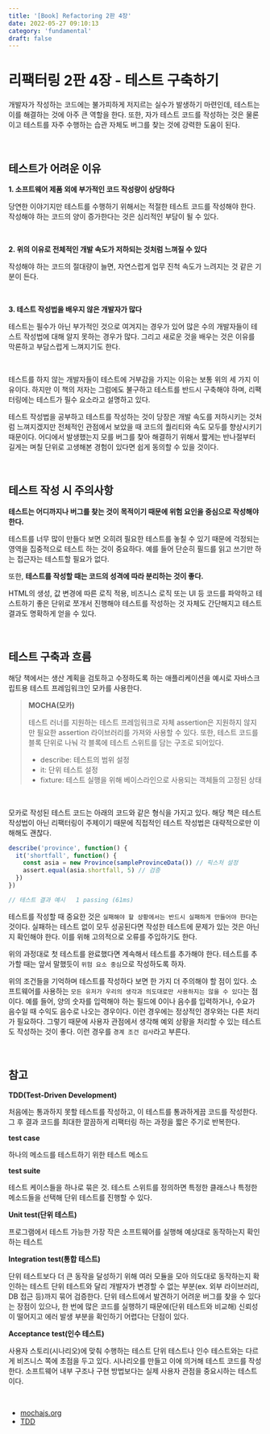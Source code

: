 ```yaml
---
title: '[Book] Refactoring 2판 4장'
date: 2022-05-27 09:10:13
category: 'fundamental'
draft: false
---
```


# 리팩터링 2판 4장 - 테스트 구축하기

개발자가 작성하는 코드에는 불가피하게 저지르는 실수가 발생하기 마련인데, 테스트는 이를 해결하는 것에 아주 큰 역할을 한다. 또한, 자가 테스트 코드를 작성하는 것은 물론이고 테스트를 자주 수행하는 습관 자체도 버그를 찾는 것에 강력한 도움이 된다.

<br/>

## 테스트가 어려운 이유

**1. 소프트웨어 제품 외에 부가적인 코드 작성량이 상당하다**

당연한 이야기지만 테스트를 수행하기 위해서는 적절한 테스트 코드를 작성해야 한다. 작성해야 하는 코드의 양이 증가한다는 것은 심리적인 부담이 될 수 있다.

<br/>

**2. 위의 이유로 전체적인 개발 속도가 저하되는 것처럼 느껴질 수 있다**

작성해야 하는 코드의 절대량이 늘면, 자연스럽게 업무 진척 속도가 느려지는 것 같은 기분이 든다.

<br/>

**3. 테스트 작성법을 배우지 않은 개발자가 많다**

테스트는 필수가 아닌 부가적인 것으로 여겨지는 경우가 있어 많은 수의 개발자들이 테스트 작성법에 대해 알지 못하는 경우가 많다. 그리고 새로운 것을 배우는 것은 이유를 막론하고 부담스럽게 느껴지기도 한다.

<br/>

테스트를 하지 않는 개발자들이 테스트에 거부감을 가지는 이유는 보통 위의 세 가지 이유이다. 하지만 이 책의 저자는 그럼에도 불구하고 테스트를 반드시 구축해야 하며, 리팩터링에는 테스트가 필수 요소라고 설명하고 있다.

테스트 작성법을 공부하고 테스트를 작성하는 것이 당장은 개발 속도를 저하시키는 것처럼 느껴지겠지만 전체적인 관점에서 보았을 때 코드의 퀄리티와 속도 모두를 향상시키기 때문이다. 어디에서 발생했는지 모를 버그를 찾아 해결하기 위해서 짧게는 반나절부터 길게는 며칠 단위로 고생해본 경험이 있다면 쉽게 동의할 수 있을 것이다.

<br/>

## 테스트 작성 시 주의사항

**테스트는 어디까지나 버그를 찾는 것이 목적이기 때문에 위험 요인을 중심으로 작성해야 한다.**

테스트를 너무 많이 만들다 보면 오히려 필요한 테스트를 놓칠 수 있기 때문에 걱정되는 영역을 집중적으로 테스트 하는 것이 중요하다. 예를 들어 단순히 필드를 읽고 쓰기만 하는 접근자는 테스트할 필요가 없다.

또한, **테스트를 작성할 때는 코드의 성격에 따라 분리하는 것이 좋다.**

HTML의 생성, 값 변경에 따른 로직 적용, 비즈니스 로직 또는 UI 등 코드를 파악하고 테스트하기 좋은 단위로 쪼개서 진행해야 테스트를 작성하는 것 자체도 간단해지고 테스트 결과도 명확하게 얻을 수 있다.

<br/>

## 테스트 구축과 흐름

해당 책에서는 생산 계획을 검토하고 수정하도록 하는 애플리케이션을 예시로 자바스크립트용 테스트 프레임워크인 모카를 사용한다.

> **MOCHA(모카)**
>
> 테스트 러너를 지원하는 테스트 프레임워크로 자체 assertion은 지원하지 않지만 필요한 assertion 라이브러리를 가져와 사용할 수 있다. 또한, 테스트 코드를 블록 단위로 나눠 각 블록에 테스트 스위트를 담는 구조로 되어있다.
>
> - describe: 테스트의 범위 설정
> - it: 단위 테스트 설정
> - fixture: 테스트 실행을 위해 베이스라인으로 사용되는 객체들의 고정된 상태

<br/>

모카로 작성된 테스트 코드는 아래의 코드와 같은 형식을 가지고 있다. 해당 책은 테스트 작성법이 아닌 리팩터링이 주제이기 때문에 직접적인 테스트 작성법은 대략적으로만 이해해도 괜찮다.

```javascript
describe('province', function() {
  it('shortfall', function() {
    const asia = new Province(sampleProvinceData()) // 픽스처 설정
    assert.equal(asia.shortfall, 5) // 검증
  })
})

// 테스트 결과 예시   1 passing (61ms)
```

테스트를 작성할 때 중요한 것은 `실패해야 할 상황에서는 반드시 실패하게 만들어야 한다`는 것이다. 실패하는 테스트 없이 모두 성공된다면 작성한 테스트에 문제가 있는 것은 아닌지 확인해야 한다. 이를 위해 고의적으로 오류를 주입하기도 한다.

위의 과정대로 첫 테스트를 완료했다면 계속해서 테스트를 추가해야 한다. 테스트를 추가할 때는 앞서 말했듯이 `위험 요소 중심`으로 작성하도록 하자.

위의 조건들을 기억하며 테스트를 작성하다 보면 한 가지 더 주의해야 할 점이 있다. 소프트웨어를 사용하는 `모든 유저가 우리의 생각과 의도대로만 사용하지는 않을 수 있다`는 점이다. 예를 들어, 양의 숫자를 입력해야 하는 필드에 0이나 음수를 입력하거나, 수요가 음수일 때 수익도 음수로 나오는 경우이다. 이런 경우에는 정상적인 경우와는 다른 처리가 필요하다. 그렇기 때문에 사용자 관점에서 생각해 예외 상황을 처리할 수 있는 테스트도 작성하는 것이 좋다. 이런 경우를 `경계 조건 검사`라고 부른다.

<br/>

## 참고

**TDD(Test-Driven Development)**

처음에는 통과하지 못할 테스트를 작성하고, 이 테스트를 통과하게끔 코드를 작성한다. 그 후 결과 코드를 최대한 깔끔하게 리팩터링 하는 과정을 짧은 주기로 반복한다.

**test case**

하나의 메소드를 테스트하기 위한 테스트 메소드

**test suite**

테스트 케이스들을 하나로 묶은 것. 테스트 스위트를 정의하면 특정한 클래스나 특정한 메소드들을 선택해 단위 테스트를 진행할 수 있다.

**Unit test(단위 테스트)**

프로그램에서 테스트 가능한 가장 작은 소프트웨어를 실행해 예상대로 동작하는지 확인하는 테스트

**Integration test(통합 테스트)**

단위 테스트보다 더 큰 동작을 달성하기 위해 여러 모듈을 모아 의도대로 동작하는지 확인하는 테스트
단위 테스트와 달리 개발자가 변경할 수 없는 부분(ex. 외부 라이브러리, DB 접근 등)까지 묶어 검증한다.
단위 테스트에서 발견하기 어려운 버그를 찾을 수 있다는 장점이 있으나, 한 번에 많은 코드를 실행하기 때문에(단위 테스트와 비교해) 신뢰성이 떨어지고 에러 발생 부분을 확인하기 어렵다는 단점이 있다.

**Acceptance test(인수 테스트)**

사용자 스토리(시나리오)에 맞춰 수행하는 테스트
단위 테스트나 인수 테스트와는 다르게 비즈니스 쪽에 초점을 두고 있다.
시나리오를 만들고 이에 의거해 테스트 코드를 작성한다.
소프트웨어 내부 구조나 구현 방법보다는 실제 사용자 관점을 중요시하는 테스트이다.

<br/>

- [mochajs.org](https://mochajs.org/)
- [TDD](https://www.guru99.com/test-driven-development.html)

<br/>
<br/>
<br/>
<br/>
